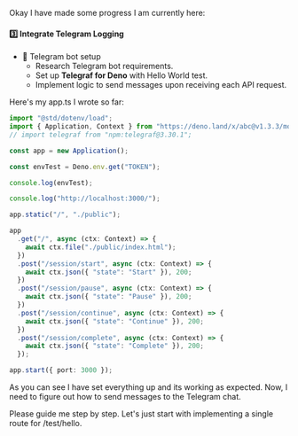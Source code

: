 Okay I have made some progress I am currently here:

#### 3️⃣ **Integrate Telegram Logging**

- 🚧 Telegram bot setup
  - Research Telegram bot requirements.
  - Set up **Telegraf for Deno** with Hello World test.
  - Implement logic to send messages upon receiving each API request.

Here's my app.ts I wrote so far:

```ts
import "@std/dotenv/load";
import { Application, Context } from "https://deno.land/x/abc@v1.3.3/mod.ts";
// import telegraf from "npm:telegraf@3.30.1";

const app = new Application();

const envTest = Deno.env.get("TOKEN");

console.log(envTest);

console.log("http://localhost:3000/");

app.static("/", "./public");

app
  .get("/", async (ctx: Context) => {
    await ctx.file("./public/index.html");
  })
  .post("/session/start", async (ctx: Context) => {
    await ctx.json({ "state": "Start" }), 200;
  })
  .post("/session/pause", async (ctx: Context) => {
    await ctx.json({ "state": "Pause" }), 200;
  })
  .post("/session/continue", async (ctx: Context) => {
    await ctx.json({ "state": "Continue" }), 200;
  })
  .post("/session/complete", async (ctx: Context) => {
    await ctx.json({ "state": "Complete" }), 200;
  });

app.start({ port: 3000 });

```

As you can see I have set everything up and its working as expected. Now, I need to figure out how to send messages to the Telegram chat.

Please guide me step by step. Let's just start with implementing a single route for /test/hello.